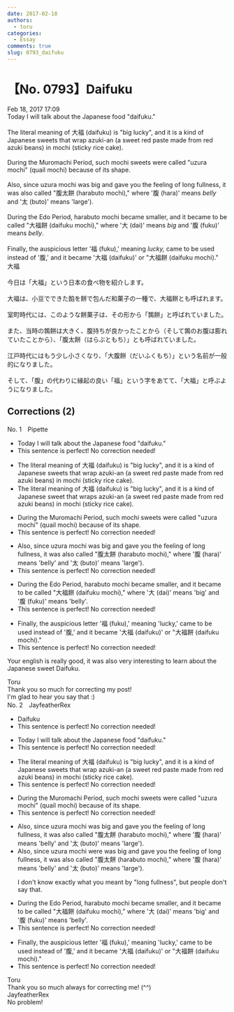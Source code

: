 ```yaml
---
date: 2017-02-18
authors:
  - toru
categories:
  - Essay
comments: true
slug: 0793_daifuku
---
```


# 【No. 0793】Daifuku
<div class="date">Feb 18, 2017 17:09</div>
<div id="post"><div id="body_show_ori">
Today I will talk about the Japanese food "daifuku."<br/><br/>The literal meaning of 大福 (daifuku) is "big lucky", and it is a kind of Japanese sweets that wrap azuki-an (a sweet red paste made from red azuki beans) in mochi (sticky rice cake).<br/><br/>During the Muromachi Period, such mochi sweets were called "uzura mochi" (quail mochi) because of its shape.<br/><br/>Also, since uzura mochi was big and gave you the feeling of long fullness, it was also called "腹太餅 (harabuto mochi)," where '腹 (hara)' means <em>belly</em> and '太 (buto)' means 'large').<br/><br/>During the Edo Period, harabuto mochi became smaller, and it became to be called "大福餅 (daifuku mochi)," where '大 (dai)' means <em>big</em> and '腹 (fuku)' means <em>belly</em>.<br/><br/>Finally, the auspicious letter '福 (fuku),' meaning <em>lucky,</em> came to be used instead of '腹,' and it became '大福 (daifuku)' or "大福餅 (daifuku mochi)."
</div></div>

<!-- more -->

<div id="post_ja"><div id="body_show_mo">
大福<br/><br/>今日は「大福」という日本の食べ物を紹介します。<br/><br/>大福は、小豆でできた餡を餅で包んだ和菓子の一種で、大福餅とも呼ばれます。<br/><br/>室町時代には、このような餅菓子は、その形から「鶉餅」と呼ばれていました。<br/><br/>また、当時の鶉餅は大きく、腹持ちが良かったことから（そして鶉のお腹は膨れていたことから）、「腹太餅（はらぶともち）」とも呼ばれていました。<br/><br/>江戸時代にはもう少し小さくなり、「大腹餅（だいふくもち）」という名前が一般的になりました。<br/><br/>そして、「腹」の代わりに縁起の良い「福」という字をあてて、「大福」と呼ぶようになりました。
</div></div>

## Corrections (2)
<div id="block"><div class="first_name"> No. 1　<span class="just_name">Pipette</span></div><div id="block2">
<ul class="correction_field">
<li class="incorrect">Today I will talk about the Japanese food "daifuku."</li>
<li class="corrected perfect">This sentence is perfect! No correction needed!</li>
</ul>
<ul class="correction_field">
<li class="incorrect">The literal meaning of 大福 (daifuku) is "big lucky", and it is a kind of Japanese sweets that wrap azuki-an (a sweet red paste made from red azuki beans) in mochi (sticky rice cake).</li>
<li class="corrected correct">
The literal meaning of 大福 (daifuku) is "big lucky", and it is a kind of Japanese sweet that wraps azuki-an (a sweet red paste made from red azuki beans) in mochi (sticky rice cake).
</li>
</ul>
<ul class="correction_field">
<li class="incorrect">During the Muromachi Period, such mochi sweets were called "uzura mochi" (quail mochi) because of its shape.</li>
<li class="corrected perfect">This sentence is perfect! No correction needed!</li>
</ul>
<ul class="correction_field">
<li class="incorrect">Also, since uzura mochi was big and gave you the feeling of long fullness, it was also called "腹太餅 (harabuto mochi)," where '腹 (hara)' means 'belly' and '太 (buto)' means 'large').</li>
<li class="corrected perfect">This sentence is perfect! No correction needed!</li>
</ul>
<ul class="correction_field">
<li class="incorrect">During the Edo Period, harabuto mochi became smaller, and it became to be called "大福餅 (daifuku mochi)," where '大 (dai)' means 'big' and '腹 (fuku)' means 'belly'.</li>
<li class="corrected perfect">This sentence is perfect! No correction needed!</li>
</ul>
<ul class="correction_field">
<li class="incorrect">Finally, the auspicious letter '福 (fuku),' meaning 'lucky,' came to be used instead of '腹,' and it became '大福 (daifuku)' or "大福餅 (daifuku mochi)."</li>
<li class="corrected perfect">This sentence is perfect! No correction needed!</li>
</ul>
<p class="comment_small">
 Your english is really good, it was also very interesting to learn about the Japanese sweet Daifuku.
</p>

</div><div class="name"><span class="just_name">Toru</span><br>
Thank you so much for correcting my post!<br/>I'm glad to hear you say that :)
</div>
</div>
<div id="block"><div class="first_name"> No. 2　<span class="just_name">JayfeatherRex</span></div><div id="block2">
<ul class="correction_field">
<li class="incorrect">Daifuku</li>
<li class="corrected perfect">This sentence is perfect! No correction needed!</li>
</ul>
<ul class="correction_field">
<li class="incorrect">Today I will talk about the Japanese food "daifuku."</li>
<li class="corrected perfect">This sentence is perfect! No correction needed!</li>
</ul>
<ul class="correction_field">
<li class="incorrect">The literal meaning of 大福 (daifuku) is "big lucky", and it is a kind of Japanese sweets that wrap azuki-an (a sweet red paste made from red azuki beans) in mochi (sticky rice cake).</li>
<li class="corrected perfect">This sentence is perfect! No correction needed!</li>
</ul>
<ul class="correction_field">
<li class="incorrect">During the Muromachi Period, such mochi sweets were called "uzura mochi" (quail mochi) because of its shape.</li>
<li class="corrected perfect">This sentence is perfect! No correction needed!</li>
</ul>
<ul class="correction_field">
<li class="incorrect">Also, since uzura mochi was big and gave you the feeling of long fullness, it was also called "腹太餅 (harabuto mochi)," where '腹 (hara)' means 'belly' and '太 (buto)' means 'large').</li>
<li class="corrected correct">
Also, since uzura mochi <span class="f_red">were </span><span class="sline">was </span>big and gave you the feeling of <span class="sline">long </span>fullness, it was also called "腹太餅 (harabuto mochi)," where '腹 (hara)' means 'belly' and '太 (buto)' means 'large').
<p class="correction_comment">I don't know exactly what you meant by "long fullness", but people don't say that.</p>
</li>
</ul>
<ul class="correction_field">
<li class="incorrect">During the Edo Period, harabuto mochi became smaller, and it became to be called "大福餅 (daifuku mochi)," where '大 (dai)' means 'big' and '腹 (fuku)' means 'belly'.</li>
<li class="corrected perfect">This sentence is perfect! No correction needed!</li>
</ul>
<ul class="correction_field">
<li class="incorrect">Finally, the auspicious letter '福 (fuku),' meaning 'lucky,' came to be used instead of '腹,' and it became '大福 (daifuku)' or "大福餅 (daifuku mochi)."</li>
<li class="corrected perfect">This sentence is perfect! No correction needed!</li>
</ul>
</div><div class="name"><span class="just_name">Toru</span><br>
Thank you so much always for correcting me! (^^)
</div>
<div class="name"><span class="just_name">JayfeatherRex</span><br>
No problem!
</div>
</div>
